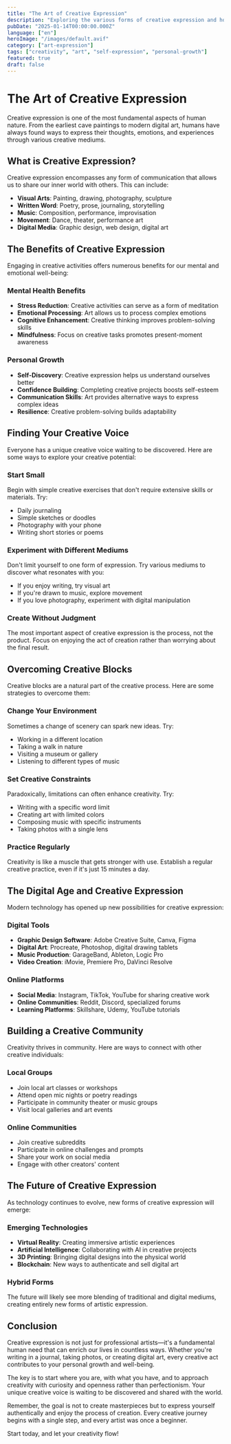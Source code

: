 ```yaml
---
title: "The Art of Creative Expression"
description: "Exploring the various forms of creative expression and how they can enhance our daily lives and personal growth."
pubDate: "2025-01-14T00:00:00.000Z"
language: ["en"]
heroImage: "/images/default.avif"
category: ["art-expression"]
tags: ["creativity", "art", "self-expression", "personal-growth"]
featured: true
draft: false
---
```


# The Art of Creative Expression

Creative expression is one of the most fundamental aspects of human nature. From the earliest cave paintings to modern digital art, humans have always found ways to express their thoughts, emotions, and experiences through various creative mediums.

## What is Creative Expression?

Creative expression encompasses any form of communication that allows us to share our inner world with others. This can include:

- **Visual Arts**: Painting, drawing, photography, sculpture
- **Written Word**: Poetry, prose, journaling, storytelling
- **Music**: Composition, performance, improvisation
- **Movement**: Dance, theater, performance art
- **Digital Media**: Graphic design, web design, digital art

## The Benefits of Creative Expression

Engaging in creative activities offers numerous benefits for our mental and emotional well-being:

### Mental Health Benefits
- **Stress Reduction**: Creative activities can serve as a form of meditation
- **Emotional Processing**: Art allows us to process complex emotions
- **Cognitive Enhancement**: Creative thinking improves problem-solving skills
- **Mindfulness**: Focus on creative tasks promotes present-moment awareness

### Personal Growth
- **Self-Discovery**: Creative expression helps us understand ourselves better
- **Confidence Building**: Completing creative projects boosts self-esteem
- **Communication Skills**: Art provides alternative ways to express complex ideas
- **Resilience**: Creative problem-solving builds adaptability

## Finding Your Creative Voice

Everyone has a unique creative voice waiting to be discovered. Here are some ways to explore your creative potential:

### Start Small
Begin with simple creative exercises that don't require extensive skills or materials. Try:
- Daily journaling
- Simple sketches or doodles
- Photography with your phone
- Writing short stories or poems

### Experiment with Different Mediums
Don't limit yourself to one form of expression. Try various mediums to discover what resonates with you:
- If you enjoy writing, try visual art
- If you're drawn to music, explore movement
- If you love photography, experiment with digital manipulation

### Create Without Judgment
The most important aspect of creative expression is the process, not the product. Focus on enjoying the act of creation rather than worrying about the final result.

## Overcoming Creative Blocks

Creative blocks are a natural part of the creative process. Here are some strategies to overcome them:

### Change Your Environment
Sometimes a change of scenery can spark new ideas. Try:
- Working in a different location
- Taking a walk in nature
- Visiting a museum or gallery
- Listening to different types of music

### Set Creative Constraints
Paradoxically, limitations can often enhance creativity. Try:
- Writing with a specific word limit
- Creating art with limited colors
- Composing music with specific instruments
- Taking photos with a single lens

### Practice Regularly
Creativity is like a muscle that gets stronger with use. Establish a regular creative practice, even if it's just 15 minutes a day.

## The Digital Age and Creative Expression

Modern technology has opened up new possibilities for creative expression:

### Digital Tools
- **Graphic Design Software**: Adobe Creative Suite, Canva, Figma
- **Digital Art**: Procreate, Photoshop, digital drawing tablets
- **Music Production**: GarageBand, Ableton, Logic Pro
- **Video Creation**: iMovie, Premiere Pro, DaVinci Resolve

### Online Platforms
- **Social Media**: Instagram, TikTok, YouTube for sharing creative work
- **Online Communities**: Reddit, Discord, specialized forums
- **Learning Platforms**: Skillshare, Udemy, YouTube tutorials

## Building a Creative Community

Creativity thrives in community. Here are ways to connect with other creative individuals:

### Local Groups
- Join local art classes or workshops
- Attend open mic nights or poetry readings
- Participate in community theater or music groups
- Visit local galleries and art events

### Online Communities
- Join creative subreddits
- Participate in online challenges and prompts
- Share your work on social media
- Engage with other creators' content

## The Future of Creative Expression

As technology continues to evolve, new forms of creative expression will emerge:

### Emerging Technologies
- **Virtual Reality**: Creating immersive artistic experiences
- **Artificial Intelligence**: Collaborating with AI in creative projects
- **3D Printing**: Bringing digital designs into the physical world
- **Blockchain**: New ways to authenticate and sell digital art

### Hybrid Forms
The future will likely see more blending of traditional and digital mediums, creating entirely new forms of artistic expression.

## Conclusion

Creative expression is not just for professional artists—it's a fundamental human need that can enrich our lives in countless ways. Whether you're writing in a journal, taking photos, or creating digital art, every creative act contributes to your personal growth and well-being.

The key is to start where you are, with what you have, and to approach creativity with curiosity and openness rather than perfectionism. Your unique creative voice is waiting to be discovered and shared with the world.

Remember, the goal is not to create masterpieces but to express yourself authentically and enjoy the process of creation. Every creative journey begins with a single step, and every artist was once a beginner.

Start today, and let your creativity flow!
